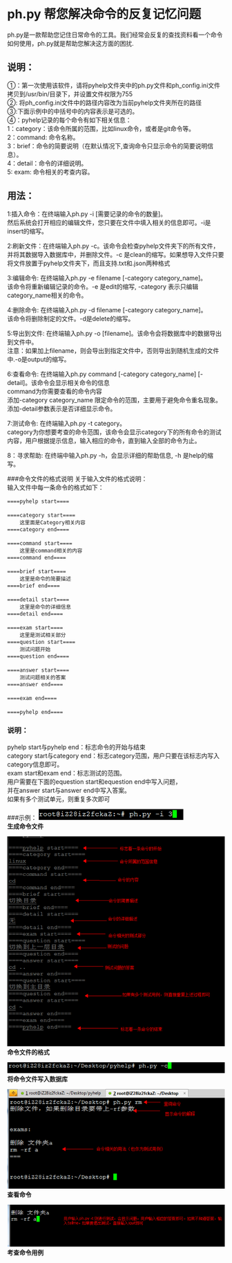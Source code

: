 #   ph.py 帮您解决命令的反复记忆问题
ph.py是一款帮助您记住日常命令的工具。我们经常会反复的查找资料看一个命令如何使用，ph.py就是帮助您解决这方面的困扰.<br/>
##  说明：
①：第一次使用该软件，请将pyhelp文件夹中的ph.py文件和ph_config.ini文件拷贝到/usr/bin/目录下，并设置文件权限为755<br/>
②: 将ph_config.ini文件中的路径内容改为当前pyhelp文件夹所在的路径<br/>
③:下面示例中的中括号中的内容表示是可选的。<br/>
④：pyhelp记录的每个命令有如下相关信息：<br/>
    1：category：该命令所属的范围，比如linux命令，或者是git命令等。<br/>
    2：command: 命令名称。<br/>
    3：brief：命令的简要说明（在默认情况下,查询命令只显示命令的简要说明信息）。<br/>
    4：detail：命令的详细说明。<br/>
    5: exam: 命令相关的考查内容。<br/>
##  用法：
1:插入命令：在终端输入ph.py -i [需要记录的命令的数量]。<br/>
然后系统会打开相应的编辑文件，您只要在文件中填入相关的信息即可。-i是insert的缩写。<br/>

2:刷新文件：在终端输入ph.py -c。该命令会检查pyhelp文件夹下的所有文件，<br/>
并将其数据导入数据库中，并删除文件。-c 是clean的缩写。如果想导入文件只要将文件放置于pyhelp文件夹下，而且支持.txt和.json两种格式<br/>

3:编辑命令: 在终端输入ph.py -e filename [-category category_name]。<br/>
该命令将重新编辑记录的命令。-e 是edit的缩写, -category 表示只编辑category_name相关的命令。<br/>

4:删除命令: 在终端输入ph.py -d filename [-category category_name]。<br/>
该命令将删除制定的文件。-d是delete的缩写。<br/>

5:导出到文件: 在终端输入ph.py -o [filename]。该命令会将数据库中的数据导出到文件中。<br/>
注意：如果加上filename，则会导出到指定文件中，否则导出到随机生成的文件中.-o是output的缩写。<br/>

6:查看命令: 在终端输入ph.py command [-category category_name] [-detail]。该命令会显示相关命令的信息<br/>
command为你需要查看的命令内容<br/>
添加-category category_name 限定命令的范围，主要用于避免命令重名现象。<br/>
添加-detail参数表示是否详细显示命令。<br/>

7:测试命令: 在终端输入ph.py -t category。<br/>
category为你想要考查的命令范围，该命令会显示category下的所有命令的测试内容，用户根据提示信息，输入相应的命令，直到输入全部的命令为止。<br/>

8：寻求帮助: 在终端中输入ph.py -h，会显示详细的帮助信息, -h 是help的缩写。<br/>

###命令文件的格式说明
关于输入文件的格式说明：<br/>
输入文件中每一条命令的格式如下：<br/>

    ====pyhelp start====

    ====category start====
        这里面是Category相关内容
    ====category end====

    ====command start====
        这里是command相关的内容
    ====command end====

    ====brief start====
        这里是命令的简要描述
    ====brief end====

    ====detail start====
        这里是命令的详细信息
    ====detail end====
    
    ====exam start====
        这里是测试相关部分
    ====question start====
        测试问题开始
    ====question end====

    ====answer start====
        测试问题相关的答案
    ====answer end====
    
    ====exam end====
    
    ====pyhelp end====
    
###  说明：
pyhelp start与pyhelp end：标志命令的开始与结束<br/>
category start与category end：标志category范围，用户只要在该标志内写入category信息即可。<br/>
exam start和exam end：标志测试的范围。<br/>
用户需要在下面的equestion start和equestion end中写入问题，<br/>
并在answer start与answer end中写入答案。<br/>
如果有多个测试单元，则重复多次即可<br/>


###示例：
![生成命令文件](doc/1.png)<br/>
**生成命令文件**<br/>

![命令文件的格式](doc/2.png)<br/>
**命令文件的格式**<br/>

![将命令文件写入数据库](doc/3.png)<br/>
**将命令文件写入数据库**<br/>

![查看命令](doc/4.png)<br/>
**查看命令**<br/>

![考查命令用例](doc/5.png)<br/>
**考查命令用例**<br/>

